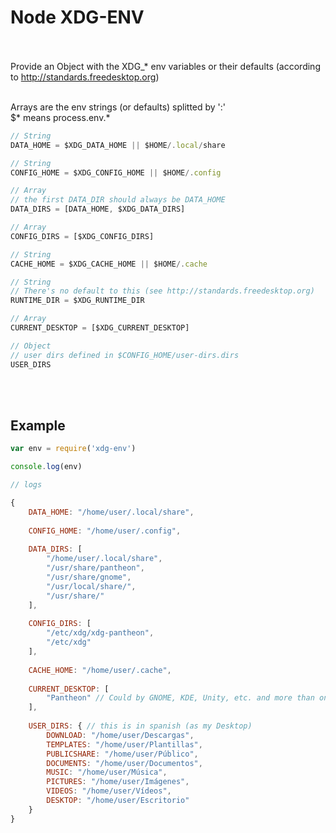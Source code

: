 # Node XDG-ENV
<br><br>
Provide an Object with the XDG_* env variables or their defaults (according to http://standards.freedesktop.org)
<br><br>

Arrays are the env strings (or defaults) splitted by ':'
<br>
$* means process.env.*

```js
// String
DATA_HOME = $XDG_DATA_HOME || $HOME/.local/share

// String
CONFIG_HOME = $XDG_CONFIG_HOME || $HOME/.config

// Array
// the first DATA_DIR should always be DATA_HOME
DATA_DIRS = [DATA_HOME, $XDG_DATA_DIRS]

// Array
CONFIG_DIRS = [$XDG_CONFIG_DIRS]

// String
CACHE_HOME = $XDG_CACHE_HOME || $HOME/.cache

// String
// There's no default to this (see http://standards.freedesktop.org)
RUNTIME_DIR = $XDG_RUNTIME_DIR

// Array
CURRENT_DESKTOP = [$XDG_CURRENT_DESKTOP]

// Object
// user dirs defined in $CONFIG_HOME/user-dirs.dirs
USER_DIRS
```
<br><br>

## Example
```js
var env = require('xdg-env')

console.log(env)

// logs

{
	DATA_HOME: "/home/user/.local/share",
	
	CONFIG_HOME: "/home/user/.config",
	
	DATA_DIRS: [
		"/home/user/.local/share",
		"/usr/share/pantheon",
		"/usr/share/gnome",
		"/usr/local/share/",
		"/usr/share/"
	],
	
	CONFIG_DIRS: [
		"/etc/xdg/xdg-pantheon",
		"/etc/xdg"
	],
	
	CACHE_HOME: "/home/user/.cache",
	
	CURRENT_DESKTOP: [
		"Pantheon" // Could by GNOME, KDE, Unity, etc. and more than one name
	],
	
	USER_DIRS: { // this is in spanish (as my Desktop)
		DOWNLOAD: "/home/user/Descargas",
		TEMPLATES: "/home/user/Plantillas",
		PUBLICSHARE: "/home/user/Público",
		DOCUMENTS: "/home/user/Documentos",
		MUSIC: "/home/user/Música",
		PICTURES: "/home/user/Imágenes",
		VIDEOS: "/home/user/Vídeos",
		DESKTOP: "/home/user/Escritorio"
	}
}
```
